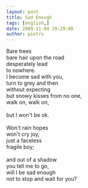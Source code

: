 ```yaml
---
layout: post
title: Sad Enough
tags: [english,]
date: 2009-11-04 19:29:00
author: pietro
---
```

Bare trees<br/>bare hair upon the road<br/>desperately lead<br/>to nowhere.<br/>I become sad with you,<br/>turn to grey and then<br/>without expecting<br/>but snowy kisses from no one,<br/>walk on, walk on,<br/><br/>but I won't be ok.<br/><br/>Won't rain hopes<br/>won't cry joy,<br/>just a faceless<br/>fragile boy;<br/><br/>and out of a shadow<br/>you tell me to go,<br/>will I be sad enough<br/>not to stop and wait for you?
